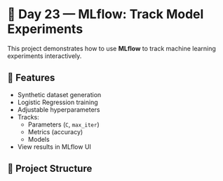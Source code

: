 # 🧪 Day 23 — MLflow: Track Model Experiments

This project demonstrates how to use **MLflow** to track machine learning experiments interactively.

## 🚀 Features
- Synthetic dataset generation
- Logistic Regression training
- Adjustable hyperparameters
- Tracks:
  - Parameters (`C`, `max_iter`)
  - Metrics (accuracy)
  - Models
- View results in MLflow UI

## 📂 Project Structure
